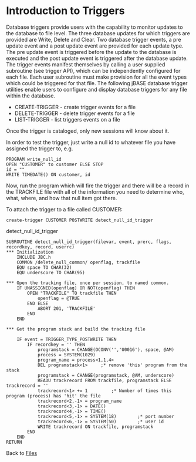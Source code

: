 # Introduction to Triggers

<PageHeader />

Database triggers provide users with the capability to monitor updates to the database to file level. The three database updates for which triggers are provided are Write, Delete and Clear. Two database trigger events, a pre update event and a post update event are provided for each update type. The pre update event is triggered before the update to the database is executed and the post update event is triggered after the database update. The trigger events manifest themselves by calling a user supplied subroutine (see trigger API), which can be independently configured for each file. Each user subroutine must make provision for all the event types which could be triggered for that file. The following jBASE database trigger utilities enable users to configure and display database triggers for any file within the database.

- CREATE-TRIGGER - create trigger events for a file
- DELETE-TRIGGER - delete trigger events for a file
- LIST-TRIGGER - list triggers events on a file

Once the trigger is cataloged, only new sessions will know about it.

In order to test the trigger, just write a null id to whatever file you have assigned the trigger to, e.g.

```
PROGRAM write_null_id
OPEN "CUSTOMER" to customer ELSE STOP
id = ""
WRITE TIMEDATE() ON customer, id
```

Now, run the program which will fire the trigger and there will be a record in the TRACKFILE file with all of the information you need to determine who, what, where, and how that null item got there.

To attach the trigger to a file called CUSTOMER:

```
create-trigger CUSTOMER POSTWRITE detect_null_id_trigger
```

detect\_null\_id\_trigger

```
SUBROUTINE detect_null_id_trigger(filevar, event, prerc, flags, recordkey, record, userrc)
*** Initialization
    INCLUDE JBC.h
    COMMON /delete_null_common/ openflag, trackfile
    EQU space TO CHAR(32)
    EQU underscore TO CHAR(95)

*** Open the tracking file, once per session, to named common.
    IF UNASSIGNED(openflag) OR NOT(openflag) THEN
        OPEN "TRACKFILE" TO trackfile THEN
            openflag = @TRUE
        END ELSE
            ABORT 201, 'TRACKFILE'
        END
    END

*** Get the program stack and build the tracking file

    IF event = TRIGGER_TYPE_POSTWRITE THEN
        IF recordkey = '' THEN
            programstack = CHANGE(OCONV('','U0016'), space, @AM)
            process = SYSTEM(1029)
            program_name = process<1,1,4>
            DEL programstack<1>     ;* remove 'this' program from the stack
            programstack = CHANGE(programstack, @AM, underscore)
            READU trackrecord FROM trackfile, programstack ELSE trackrecord = ''
            trackrecord<1> += 1         ;* Number of times this program (process) has 'hit' the file
            trackrecord<2,-1> = program_name
            trackrecord<3,-1> = DATE()
            trackrecord<4,-1> = TIME()
            trackrecord<5,-1> = SYSTEM(18)        ;* port number
            trackrecord<6,-1> = SYSTEM(50)        ;* user id
            WRITE trackrecord ON trackfile, programstack
        END
    END
RETURN
```

Back to [Files](./../README.md)
